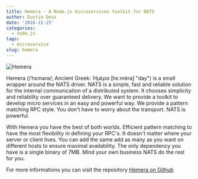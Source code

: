 ```yaml
---
title: Hemera - A Node.js microservices toolkit for NATS
author: Dustin Deus
date: '2016-11-25'
categories:
  - node.js
tags:
  - microservice
slug: hemera
---
```


![Hemera](https://github.com/hemerajs/aither/raw/master/aither-architecture.png?raw=true)

Hemera (/ˈhɛmərə/; Ancient Greek: Ἡμέρα [hɛːméra] "day") is a small wrapper around the NATS driver. NATS is a simple, fast and reliable solution for the internal communication of a distributed system. It chooses simplicity and reliability over guaranteed delivery. We want to provide a toolkit to develop micro services in an easy and powerful way. We provide a pattern matching RPC style. You don't have to worry about the transport. NATS is powerful.

With Hemera you have the best of both worlds. Efficient pattern matching to have the most flexibility in defining your RPC's. It doesn't matter where your server or client lives. You can add the same add as many as you want on different hosts to ensure maximal availability. The only dependency you have is a single binary of 7MB. Mind your own business NATS do the rest for you.

For more informations you can visit the repository [Hemera on Github](https://github.com/hemerajs/hemera)